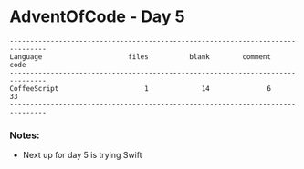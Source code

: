 # AdventOfCode - Day 5

```
-------------------------------------------------------------------------------
Language                     files          blank        comment           code
-------------------------------------------------------------------------------
CoffeeScript                     1             14              6             33
-------------------------------------------------------------------------------
```

### Notes:

* Next up for day 5 is trying Swift 
